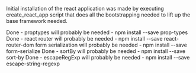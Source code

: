 Initial installation of the react application was made by executing
create_react_app script that does all the bootstrapping needed to lift up the
base framework needed.

Done - proptypes will probably be needed - npm install --save prop-types
Done - react router will probably be needed - npm install --save react-router-dom
form serialization will probably be needed - npm install --save form-serialize
Done - sortBy will probably be needed - npm install --save sort-by
Done - escapeRegExp will probably be needed - npm install --save escape-string-regexp
